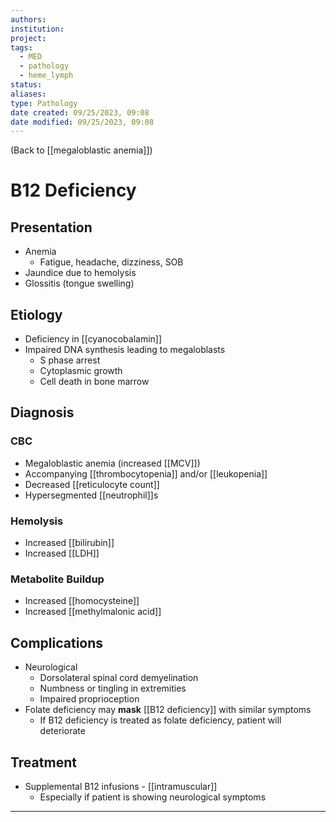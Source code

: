```yaml
---
authors: 
institution: 
project: 
tags:
  - MED
  - pathology
  - heme_lymph
status: 
aliases: 
type: Pathology
date created: 09/25/2023, 09:08
date modified: 09/25/2023, 09:08
---
```


(Back to [[megaloblastic anemia]])

# B12 Deficiency

## Presentation
- Anemia
	- Fatigue, headache, dizziness, SOB
- Jaundice due to hemolysis
- Glossitis (tongue swelling)
## Etiology
- Deficiency in [[cyanocobalamin]]
- Impaired DNA synthesis leading to megaloblasts
	- S phase arrest
	- Cytoplasmic growth
	- Cell death in bone marrow
## Diagnosis
### CBC
- Megaloblastic anemia (increased [[MCV]])
- Accompanying [[thrombocytopenia]] and/or [[leukopenia]]
- Decreased [[reticulocyte count]]
- Hypersegmented [[neutrophil]]s
### Hemolysis
- Increased [[bilirubin]]
- Increased [[LDH]]
### Metabolite Buildup
- Increased [[homocysteine]]
- Increased [[methylmalonic acid]]
## Complications
- Neurological
	- Dorsolateral spinal cord demyelination
	- Numbness or tingling in extremities
	- Impaired proprioception
- Folate deficiency may **mask** [[B12 deficiency]] with similar symptoms
	- If B12 deficiency is treated as folate deficiency, patient will deteriorate
## Treatment
- Supplemental B12 infusions - [[intramuscular]]
	- Especially if patient is showing neurological symptoms

---
